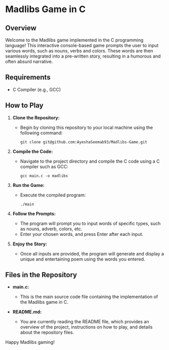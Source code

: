 
# Madlibs Game in C

## Overview

Welcome to the Madlibs game implemented in the C programming language! This interactive console-based game prompts the user to input various words, such as nouns, verbs and colors. These words are then seamlessly integrated into a pre-written story, resulting in a humorous and often absurd narrative.

## Requirements

- C Compiler (e.g., GCC)

  
## How to Play

1. **Clone the Repository:**
   - Begin by cloning this repository to your local machine using the following command:
     ```
     git clone git@github.com:AyeshaSeemab93/Madlibs-Game.git
     ```

2. **Compile the Code:**
   - Navigate to the project directory and compile the C code using a C compiler such as GCC:
     ```
     gcc main.c -o madlibs
     ```

3. **Run the Game:**
   - Execute the compiled program:
     ```
     ./main
     ```

4. **Follow the Prompts:**
   - The program will prompt you to input words of specific types, such as nouns, adverb, colors, etc.
   - Enter your chosen words, and press Enter after each input.

5. **Enjoy the Story:**
   - Once all inputs are provided, the program will generate and display a unique and entertaining poem using the words you entered.

## Files in the Repository

- **main.c:**
  - This is the main source code file containing the implementation of the Madlibs game in C.

- **README.md:**
  - You are currently reading the README file, which provides an overview of the project, instructions on how to play, and details about the repository files.




Happy Madlibs gaming!
